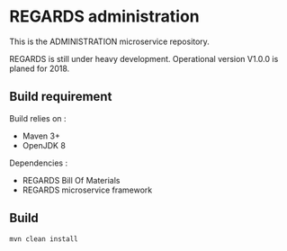 # REGARDS administration

This is the ADMINISTRATION microservice repository.

REGARDS is still under heavy development. Operational version V1.0.0 is planed for 2018.

## Build requirement

Build relies on :
* Maven 3+
* OpenJDK 8

Dependencies : 
* REGARDS Bill Of Materials
* REGARDS microservice framework

## Build

```shell
mvn clean install
```
